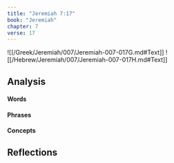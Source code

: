 ```yaml
---
title: "Jeremiah 7:17"
book: "Jeremiah"
chapter: 7
verse: 17
---
```

![[/Greek/Jeremiah/007/Jeremiah-007-017G.md#Text]]
![[/Hebrew/Jeremiah/007/Jeremiah-007-017H.md#Text]]

## Analysis

#### Words

#### Phrases

#### Concepts

## Reflections
